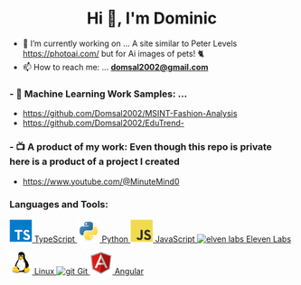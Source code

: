 <h1 align="center">Hi 👋, I'm Dominic</h1>


- 🔭 I’m currently working on ... A site similar to Peter Levels https://photoai.com/ but for Ai images of pets! 🐈
- 📫 How to reach me: ... **domsal2002@gmail.com**
### - 🤖 Machine Learning Work Samples: ...
 - https://github.com/Domsal2002/MSINT-Fashion-Analysis
 - https://github.com/Domsal2002/EduTrend-
  
### - 📺 A product of my work: Even though this repo is private here is a product of a project I created 
 - https://www.youtube.com/@MinuteMind0

<h3 align="left">Languages and Tools:</h3>
  <a href="https://www.typescriptlang.org/" target="_blank"> <img src="https://raw.githubusercontent.com/devicons/devicon/master/icons/typescript/typescript-original.svg" alt="typescript" width="40" height="40"/> TypeScript </a>
  <a href="https://www.python.org" target="_blank"> <img src="https://raw.githubusercontent.com/devicons/devicon/master/icons/python/python-original.svg" alt="python" width="40" height="40"/> Python </a>
  <a href="https://developer.mozilla.org/en-US/docs/Web/JavaScript" target="_blank"> <img src="https://raw.githubusercontent.com/devicons/devicon/master/icons/javascript/javascript-original.svg" alt="javascript" width="40" height="40"/> JavaScript </a>
  <a href="https://www.elevenlabs.io/" target="_blank"> <img src="https://elevenlabs.io/favicon.ico" alt="elven labs" width="40" height="40"/> Eleven Labs </a> 
</p>
<p align="left">
  <a href="https://www.linux.org/" target="_blank"> <img src="https://raw.githubusercontent.com/devicons/devicon/master/icons/linux/linux-original.svg" alt="linux" width="40" height="40"/> Linux </a> 
  <a href="https://git-scm.com/" target="_blank"> <img src="https://www.vectorlogo.zone/logos/git-scm/git-scm-icon.svg" alt="git" width="40" height="40"/> Git </a>
  <a href="https://angular.io/" target="_blank"> <img src="https://raw.githubusercontent.com/devicons/devicon/master/icons/angularjs/angularjs-original.svg" alt="angular" width="40" height="40"/> Angular </a> 
</p>

